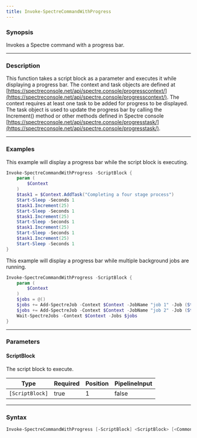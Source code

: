 ```yaml
---
title: Invoke-SpectreCommandWithProgress
---
```








### Synopsis
Invokes a Spectre command with a progress bar.



---


### Description

This function takes a script block as a parameter and executes it while displaying a progress bar. The context and task objects are defined at [https://spectreconsole.net/api/spectre.console/progresscontext/](https://spectreconsole.net/api/spectre.console/progresscontext/).
The context requires at least one task to be added for progress to be displayed. The task object is used to update the progress bar by calling the Increment() method or other methods defined in Spectre console [https://spectreconsole.net/api/spectre.console/progresstask/](https://spectreconsole.net/api/spectre.console/progresstask/).



---


### Examples
This example will display a progress bar while the script block is executing.

```powershell
Invoke-SpectreCommandWithProgress -ScriptBlock {
    param (
        $Context
    )
    $task1 = $Context.AddTask("Completing a four stage process")
    Start-Sleep -Seconds 1
    $task1.Increment(25)
    Start-Sleep -Seconds 1
    $task1.Increment(25)
    Start-Sleep -Seconds 1
    $task1.Increment(25)
    Start-Sleep -Seconds 1
    $task1.Increment(25)
    Start-Sleep -Seconds 1
}
```
This example will display a progress bar while multiple background jobs are running.

```powershell
Invoke-SpectreCommandWithProgress -ScriptBlock {
    param (
        $Context
    )
    $jobs = @()
    $jobs += Add-SpectreJob -Context $Context -JobName "job 1" -Job (Start-Job { Start-Sleep -Seconds 5 })
    $jobs += Add-SpectreJob -Context $Context -JobName "job 2" -Job (Start-Job { Start-Sleep -Seconds 10 })
    Wait-SpectreJobs -Context $Context -Jobs $jobs
}
```


---


### Parameters
#### **ScriptBlock**

The script block to execute.






|Type           |Required|Position|PipelineInput|
|---------------|--------|--------|-------------|
|`[ScriptBlock]`|true    |1       |false        |





---


### Syntax
```powershell
Invoke-SpectreCommandWithProgress [-ScriptBlock] <ScriptBlock> [<CommonParameters>]
```
